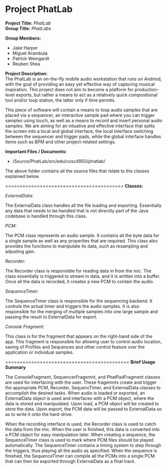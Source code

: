 Project PhatLab
=========================================
**Project Title:** *PhatLab*   
**Group Title:** *PhatLabs*   

**Group Members:**
*   Jake Harper
*   Miguel Arambula
*   Patrick Weingardt
*   Reuben Shea

**Project Description:**   
  The PhatLab is an on-the-fly mobile audio workstation that runs on Andriod, with the goal of providing an easy yet effective way of capturing musical inspiration. This project does not aim to become a platform for production-level exports, but rather a means to act as a relatively quick compositional tool and/or loop station, the latter only if time permits.  
  
  This piece of software will contain a means to loop audio samples that are placed via a sequencer, an interactive sample pad where you can trigger samples using touch, as well as a means to record and insert personal audio samples. We are aiming for an intuative and effective interface that splits the screen into a local and global interface, the local interface switching between the sequencer and trigger pads, while the global interface handles items such as BPM and other project-related settings.
  
**Important Files / Documents:**
* /Source/PhatLab/src/edu/cosc4950/phatlab/ 

The above folder contains all the source files that relate to the classes explained below.

=========================================
**Classes:** 

*ExternalData:* 

The ExternalData class handles all the file loading and exporting. Essentially any data that needs to be handled that is not directily part of the Java codebase is handled through this class.

*PCM:* 

The PCM class represents an audio sample. It contains all the byte data for a single sample as well as any properties that are required. This class also provides the functions to manipulate its data, such as resampling and adjusting gain.

*Recorder:* 

The Recorder class is responsible for reading data in from the mic. The class essentially is triggered to stream in data, and it is written into a buffer. Once all the data is recorded, it creates a new PCM to contain the audio.

*SequenceTimer:* 

The SequenceTimer class is responsible for the sequencing backend. It controls the actual timer and triggers the audio samples. It is also responsible for the merging of multiple samples into one large sample and passing the result to ExternalData for export.

*Console Fragment:* 

This class is for the fragment that appears on the right-hand side of the app.
This fragment is responsible for allowing user to control audio location, saving of Profiles and Sequences
and other control feature over the application or individual samples. 


===========================================
**Brief Usage Summary** 

The ConsoleFragment, SequencerFragemnt, and PhatPadFragment classes are used for interfacing with the user. These fragemnts create and trigger the appropriate PCM, Recorder, SequencTimer, and ExternalData classes to accomplish the desired tasks. When audio is loaded or exported, an ExternalData object is used and interfaces with a PCM object, where the data is stored and manipulated. Upon load, a PCM object will be created to store the data. Upon export, the PCM data will be passed to ExternalData so as to write it onto the hard-drive.

When the recording interface is used, the Recorder class is used to catch the data from the mic. When the user is finished, this data is converted into a PCM object for easy manipulation later. When creating a sequence, the SequenceTimer class is used to mark where PCM files should be played automatically. The SequenceTimer contains a timing system to step through the triggers, thus playing all the audio as specified. When the sequence is finished, the SequenceTimer can compile all the PCMs into a single PCM that can then be exported through ExternalData as a final track.
